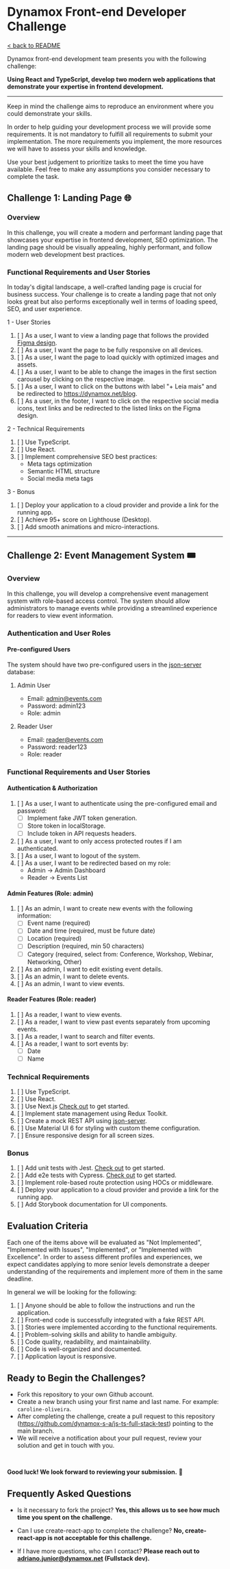 # Dynamox Front-end Developer Challenge

[< back to README](./README.md)

Dynamox front-end development team presents you with the following challenge:

**Using React and TypeScript, develop two modern web applications that demonstrate your expertise in frontend development.**

---

Keep in mind the challenge aims to reproduce an environment where you could demonstrate your skills. 

In order to help guiding your development process we will provide some requirements. It is not mandatory to fulfill all requirements to submit your implementation. The more requirements you implement, the more resources we will have to assess your skills and knowledge. 

Use your best judgement to prioritize tasks to meet the time you have available. Feel free to make any assumptions you consider necessary to complete the task.

## Challenge 1: Landing Page 🌐

### Overview
In this challenge, you will create a modern and performant landing page that showcases your expertise in frontend development, SEO optimization. The landing page should be visually appealing, highly performant, and follow modern web development best practices.

### Functional Requirements and User Stories

In today's digital landscape, a well-crafted landing page is crucial for business success. Your challenge is to create a landing page that not only looks great but also performs exceptionally well in terms of loading speed, SEO, and user experience.

1 - User Stories
1. [ ] As a user, I want to view a landing page that follows the provided [Figma design](https://www.figma.com/design/nN7CabevxBoFEoje0XZJ84/Test---Frontend---2025?node-id=365-20626&t=17l4SwF33pbLEndT-1).
2. [ ] As a user, I want the page to be fully responsive on all devices.
3. [ ] As a user, I want the page to load quickly with optimized images and assets.
4. [ ] As a user, I want to be able to change the images in the first section carousel by clicking on the respective image.
5. [ ] As a user, I want to click on the buttons with label "+ Leia mais" and be redirected to https://dynamox.net/blog.
6. [ ] As a user, in the footer, I want to click on the respective social media icons, text links and be redirected to the listed links on the Figma design.


2 - Technical Requirements
1. [ ] Use TypeScript.
2. [ ] Use React.
3. [ ] Implement comprehensive SEO best practices:
   - Meta tags optimization
   - Semantic HTML structure
   - Social media meta tags


3 - Bonus
1. [ ] Deploy your application to a cloud provider and provide a link for the running app.
2. [ ] Achieve 95+ score on Lighthouse (Desktop). 
3. [ ] Add smooth animations and micro-interactions.


---

## Challenge 2: Event Management System 🎟️

### Overview
In this challenge, you will develop a comprehensive event management system with role-based access control. The system should allow administrators to manage events while providing a streamlined experience for readers to view event information.

### Authentication and User Roles

#### Pre-configured Users
The system should have two pre-configured users in the [json-server](https://www.npmjs.com/package/json-server) database:
1. Admin User
   - Email: admin@events.com
   - Password: admin123
   - Role: admin

2. Reader User
   - Email: reader@events.com
   - Password: reader123
   - Role: reader

### Functional Requirements and User Stories

#### Authentication & Authorization
1. [ ] As a user, I want to authenticate using the pre-configured email and password:
   - [ ] Implement fake JWT token generation.
   - [ ] Store token in localStorage.
   - [ ] Include token in API requests headers.
2. [ ] As a user, I want to only access protected routes if I am authenticated.
3. [ ] As a user, I want to logout of the system.
4. [ ] As a user, I want to be redirected based on my role:
   - Admin -> Admin Dashboard
   - Reader -> Events List

#### Admin Features (Role: admin)
1. [ ] As an admin, I want to create new events with the following information:
   - [ ] Event name (required)
   - [ ] Date and time (required, must be future date)
   - [ ] Location (required)
   - [ ] Description (required, min 50 characters)
   - [ ] Category (required, select from: Conference, Workshop, Webinar, Networking, Other)
2. [ ] As an admin, I want to edit existing event details.
3. [ ] As an admin, I want to delete events.
4. [ ] As an admin, I want to view events.

#### Reader Features (Role: reader)
1. [ ] As a reader, I want to view events.
2. [ ] As a reader, I want to view past events separately from upcoming events.
3. [ ] As a reader, I want to search and filter events.
4. [ ] As a reader, I want to sort events by:
   - [ ] Date
   - [ ] Name
  
### Technical Requirements
1. [ ] Use TypeScript.
1. [ ] Use React.
2. [ ] Use Next.js [Check out](https://nextjs.org/docs/getting-started) to get started.
3. [ ] Implement state management using Redux Toolkit.
4. [ ] Create a mock REST API using [json-server](https://www.npmjs.com/package/json-server).
5. [ ] Use Material UI 6 for styling with custom theme configuration.
6. [ ] Ensure responsive design for all screen sizes.

### Bonus
1. [ ] Add unit tests with Jest. [Check out](https://jestjs.io/docs/getting-started) to get started.
2. [ ] Add e2e tests with Cypress. [Check out](https://docs.cypress.io/guides/getting-started/installing-cypress) to get started.
3. [ ] Implement role-based route protection using HOCs or middleware.
4. [ ] Deploy your application to a cloud provider and provide a link for the running app.
5. [ ] Add Storybook documentation for UI components.

## Evaluation Criteria

Each one of the items above will be evaluated as "Not Implemented", "Implemented with Issues", "Implemented", or "Implemented with Excellence". In order to assess different profiles and experiences, we expect candidates applying to more senior levels demonstrate a deeper understanding of the requirements and implement more of them in the same deadline.

In general we will be looking for the following:
1. [ ] Anyone should be able to follow the instructions and run the application.
2. [ ] Front-end code is successfully integrated with a fake REST API.
3. [ ] Stories were implemented according to the functional requirements.
4. [ ] Problem-solving skills and ability to handle ambiguity.
5. [ ] Code quality, readability, and maintainability.
6. [ ] Code is well-organized and documented.
7. [ ] Application layout is responsive.

## Ready to Begin the Challenges?

* Fork this repository to your own Github account.
* Create a new branch using your first name and last name. For example: `caroline-oliveira`.
* After completing the challenge, create a pull request to this repository (https://github.com/dynamox-s-a/js-ts-full-stack-test) pointing to the main branch.
* We will receive a notification about your pull request, review your solution and get in touch with you.
<br>

**Good luck! We look forward to reviewing your submission.** 🚀

## Frequently Asked Questions

* Is it necessary to fork the project?
  **Yes, this allows us to see how much time you spent on the challenge.**

* Can I use create-react-app to complete the challenge?
  **No, create-react-app is not acceptable for this challenge.**

* If I have more questions, who can I contact?
  **Please reach out to <adriano.junior@dynamox.net> (Fullstack dev).**
